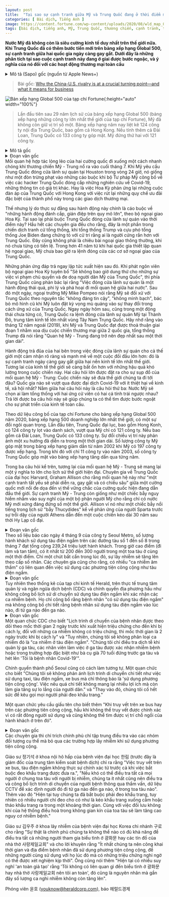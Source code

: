 ```yaml
---
layout: post
title:  "Tại sao sự cạnh tranh giữa Mỹ và Trung Quốc đang ở thời điểm mang tính bước ngoặt - Ý nghĩa của nó đối với các hoạt động thương mại"
categories: [ Bài dịch, Tiếng Anh ]
image: https://content.fortune.com/wp-content/uploads/2020/08/wld_map_01-01.png
tags: [bài dịch, tiếng anh, Mỹ, Trung Quốc, thương chiến, cạnh tranh, thương mại, global 500]
---
```

**Nước Mỹ đã không còn là siêu cường kinh tế duy nhất trên thế giới nữa. Khi Trung Quốc đã có thêm bước tiến mới trên bảng xếp hạng Global 500, sự cạnh tranh giữa hai quốc gia ngày càng gay gắt. Dưới đây là những phân tích tại sao cuộc cạnh tranh này đang ở giai được bước ngoặc, và ý nghĩa của nó đối với các hoạt động thương mại toàn cầu**

<details>
  <summary>Mô tả (Sapo) gốc (nguồn từ Apple News+)</summary>
  <p>The U.S. is no longer the world’s only economic superpower. And as China passes a new milestone on the Global 500, the competition between the nations is intensifying. Here’s why the rivalry is at a crucial turning point—and what it means for business.</p>
</details>

> Bài gốc: [Why the China-U.S. rivalry is at a crucial turning point—and what it means for business](https://fortune.com/longform/us-china-relations-global-500-companies-trade-xi-trump-business/)

![Bản xếp hạng Global 500 của tạp chí Fortune](https://content.fortune.com/wp-content/uploads/2020/08/wld_map_01-01.png){:height="auto" width="100%"}
> Lần đầu tiên sau 29 năm lịch sử của bảng xếp hạng Global 500 (bảng xếp hạng những công ty lớn nhất thế giới của tạp chí Fortune), Mỹ đã không còn giữ vị trí số một. Bảng xếp hạng năm nay liệt kê 124 công ty nội địa Trung Quốc, bao gồm cả Hong Kong. Nếu tính thêm cả Đài Loan, Trung Quốc có 133 công ty góp mặt. Mỹ đứng thứ hai với 121 công ty.
<details>
  <summary>Mô tả gốc</summary>
  <p>A NEW LOOK AT THE TOP</p>
  <p>For the first 29 years that Fortune compiled our Global 500 ranking of the world’s biggest companies, the U.S. never failed to finish No. 1. Well, the winning streak is finally over. This year’s list features 124 companies based in mainland China, including Hong Kong. Add in Taiwan, and there are 133 in Greater China. The U.S. falls to No. 2, with 121.</p>
</details>

<details>
  <summary>Đoạn văn gốc</summary>
  <p>ARELY DO RELATIONS between great powers degenerate as quickly as they did when the U.S. and China skirmished in late July. When the U.S. ordered China to close its consulate in Houston within 72 hours, it looked like punishment for alleged theft of COVID-19 research and other valuable information by Chinese hackers; the Justice Department had announced charges that same day. Or perhaps it was a further response to Beijing’s crackdown on Hong Kong, for which the U.S. had already revoked the city’s special status in trade relations.</p>
  <p>But the State Department said the real reason was what it asserted were years of “massive illegal spying and influence operations.” So why close the consulate at that moment? Virtually all analysts say the timing reflects the presidential election, as President Trump and former Vice President Joe Biden vie to appear the tougher man on China. Certainly this was not routine diplomacy theater. It was unprecedented. In the 41 years of formal relations between the two countries, the U.S. had never ordered the closure of a Chinese diplomatic facility.</p>
  <p>Both sides replaced boilerplate umbrage with vituperation. The U.S. “will not tolerate the PRC’s violations of our sovereignty and intimidation of our people,” declared a State Department spokeswoman. A Chinese foreign ministry spokesperson shot back that the shutdown was “an outrageous and unjustified move which will sabotage relations between the two countries.” A day later, Secretary of State Mike Pompeo said the U.S.-China relationship should be based on a principle of “distrust and verify” and dismissed “the old paradigm of blind engagement with China.” The day after that, China ordered the U.S. to close its consulate in Chengdu, a major business hub in southwest China, another unprecedented move.</p>
  <p>And to think that just last December, when the U.S. and China signed a phase 1 deal to start unwinding the trade war, President Trump said the U.S.-China relationship “might be the best it’s been in a long, long time.”</p>
  <p>The consulate confrontation marks a particularly clear and dramatic advance in a trend the whole world will feel: the intensifying competition between the world’s two largest economies. It adds heavily to a broader uncertainty, a combination of highly consequential unknowns that together will redirect our future. They’re distilled in two big questions, both of which arose in the late-July collapse of relations: Where will the U.S.-China rivalry take us? Which country will emerge from the COVID-19 pandemic with the least long-term economic and social damage? Both questions, moreover, are intertwined with a third: Which of two starkly different presidential candidates will America choose? Together, their answers will mark a turning point in the world’s progress.</p>
  <p>New data, presented in Fortune’s 2020 Global 500 ranking of the world’s biggest corporations, reveals a landmark change in the U.S.-China rivalry. For the first time, there are more Global 500 companies based in mainland China, including Hong Kong, than in the U.S.—124 vs. 121. If you include Taiwan, the total for Greater China is 133.</p>
  <p>The reversal of leadership reflects long-running trends. The number of U.S. companies in the ranking has been declining every year since 2002, when it was 197. The number of Chinese companies has been increasing every year since 2003, when mainland China placed 11 on the list.</p>
  <p>Of the three questions in the triple turning point, the future of the U.S.-China relationship arguably holds the greatest world-historical significance. Harvard China expert Graham Allison frames the relationship as “an inherent, deep, structural rivalry,” a rising power threatening a solidly dominant power. The U.S.-China rivalry is dangerous, Allison tells Fortune, in large part because it’s deeply emotional, particularly for those Americans who feel that the nation’s rightful and only place is to be “No. 1” in the world order. Allison has famously called it “Thucydides’s trap” after the ancient Greek historian’s recounting of how Sparta’s response to the threat of Athens’s rise led to a 30-year war.</p>
</details>
Mối quan hệ hợp tác lỏng lẻo của hai cường quốc đi xuống một cách nhanh chóng khi thương chiến Mỹ - Trung nổ ra vào cuối tháng 7. Khi Mỹ yêu cầu Trung Quốc đóng cửa lãnh sự quán tại Houston trong vòng 24 giờ, nó giống như một đòn trừng phạt vào những cáo buộc khi bộ Tư pháp Mỹ công bố về việc các hacker Trung Quốc đóng cắp những nghiên cứu về Covid-19, những thông tin có giá trị khác. Hay là việc Hoa Kỳ phản ứng lại những cuộc đàn áp của Trung Quốc với Hong Kong với việc rút lại những quy chế ưu đãi đặc biệt của thành phố này trong các giao dịch thương mại.

Thế nhưng lý do thực sự đằng sau hành động này chính là cáo buộc về "những hành động đánh cắp, gián điệp trên quy mô lớn", theo bộ ngoại giao Hoa Kỳ. Tại sao lại phải buộc Trung Quốc đóng cửa lãnh sự quán vào thời điểm này? Hầu hết các chuyên gia đều cho rằng, đây là một phần trong chiến dịch tranh cử tổng thống, khi tổng thống Trump và cựu phó tổng thống Joe Biden đang chứng tỏ với cử tri rằng ai là người cứng rắn hơn với Trung Quốc. Đây cũng không phải là chiêu bài ngoại giao thông thường, khi nó chưa từng có tiền lệ. Trong hơn 41 năm từ khi hai quốc gia thiết lập quan hệ ngoại giao, Mỹ chưa bao giờ ra lệnh đóng cửa các cơ sở ngoại giao của Trung Quốc.

Những phản ứng đáp trả ngay lập tức xuất hiện sau đó. Khi phát ngôn viên bộ ngoại giao Hoa Kỳ tuyên bố "Sẽ không bao giờ dung thứ cho những sự việc vi phạm chủ quyền và đe doạ người dân Mỹ của Trung Quốc", thì phía Trung Quốc cũng phản bác lại rằng "Việc đóng cửa lãnh sự quán là một hành động thái quá, phi lý và phá hoại đi mối quan hệ giữa hai nước". Sau đó một ngày, ngoại trưởng Mỹ Mike Pompeo nói rằng Mỹ sẽ đối xử với Trung Quốc theo nguyên tắc "không đáng tin cậy", "không minh bạch", bác bỏ mô hình cũ khi Mỹ luôn đặt kỳ vọng mù quáng vào sự thay đổi trong cách ứng xử của Trung Quốc. Ngay ngày hôm sau, cũng trong một động thái chưa từng có, Trung Quốc ra lệnh đóng cửa lãnh sự quán Mỹ tại Thành Đô, trung tâm kinh tế lớn nhất vùng Tây Nam Trung Quốc. Hãy nhớ rằng vào tháng 12 năm ngoái (2019), khi Mỹ và Trung Quốc đạt được thoả thuận giai đoạn 1 nhằm xoa dịu cuộc chiến thương mại giữa 2 quốc gia, tổng thống Trump đã nói rằng "Quan hệ Mỹ - Trung đang trở nên đẹp nhất sau một thời gian dài".

Hành động trả đũa của hai bên trong việc đóng cửa lãnh sự quán cho cả thế giới một cảm nhận rõ ràng và mạnh mẽ về một cuộc đối đầu lớn hơn: đó là sự cạnh tranh ngày càng gay gắt giữa hai nền kinh tế lớn nhất thế giới. Tương lai của kinh tế thế giới sẽ càng bất ổn hơn với những hậu quả khó lường trong cuộc chiến này. Hai câu hỏi lớn được đặt ra cho sự sụp đổ của mối quan hệ Mỹ - Trung: Cuộc chiến này sẽ đưa thế giới chúng ta đi tới đâu? Quốc gia nào sẽ vượt qua được đại dịch Covid-19 với ít thiệt hại về kinh tế, xã hội nhất? Nằm giữa hai câu hỏi này là câu hỏi thứ ba: Nước Mỹ sẽ chọn ai làm tổng thống với hai ứng cử viên có hai cá tính trái ngược nhau? Trả lời được ba câu hỏi này sẽ giúp chúng ta có thể tìm được bước ngoặt cho sự phát triển của kinh tế toàn cầu.

Theo dữ liệu công bố của tạp chí Fortune cho bảng xếp hạng Global 500 năm 2020, bảng xếp hạng 500 doanh nghiệp lớn nhất thế giới, có một sự đổi ngôi quan trọng. Lần đầu tiên, Trung Quốc đại lục, bao gồm Hong Konh, có 124 công ty lọt vào danh sách, vượt qua Mỹ chỉ có 121 công ty. Nếu bao gồm cả Đài Loan, Trung Quốc có 133 công ty. Sự đổi chiều vị trí này phản ánh một xu hướng đã diễn ra trong một thời gian dài. Số lượng công ty Mỹ góp mặt trong bảng xếp hạng giảm dần từ năm 2002 khi Mỹ có 197 công ty được xếp hạng. Trong khi đó với chỉ 11 công ty vào năm 2003, số công ty Trung Quốc góp mặt vào bảng xếp hạng tăng dần qua từng năm.

Trong ba câu hỏi kể trên, tương lai của mối quan hệ Mỹ - Trung sẽ mang lại một ý nghĩa to lớn cho lịch sử thế giới hiện đại. Chuyên gia về Trung Quốc của đại học Harvard, Graham Allison cho rằng mối quan hệ này như "một cạnh tranh tất yếu sẽ phải diễn ra, gay gắt và có chiều sâu" giữa một cường quốc mới nổi đe dọa đến vị thế vững chắc của cường quốc hiện đang dẫn đầu thế giới. Sự cạnh tranh Mỹ - Trung còn giống như một chiếc bẫy nguy hiểm nhắm vào suy nghĩ của một bộ phận người Mỹ cho rằng chỉ có nước Mỹ mới xứng đáng đứng số một thế giới. Allison ví nó như một chiếc bẫy nổi tiếng trong lịch sử "bẫy Thucydides" kể về phản ứng của người Sparta trước sự trỗi dậy của người Athens dẫn đến một cuộc chiến kéo dài 30 năm sau thời Hy Lạp cổ đại.

<details>
  <summary>Đoạn văn gốc</summary>
  <p>4일 서울교통공사에 따르면 지난 7월 한 달간 지하철 1~8호선을 이용한 승객 수는 무려 2억3924만명(누적 기준)에 달한다. 출퇴근 시간 한 칸엔 적게는 200명부터, 많게는 300명까지 동시 탑승한다. 조금만 방심하면 기하급수적으로 감염이 확산될 수 있는 구조다. 전문가들 사이에서는 이미 ‘깜깜이 감염’ 중 상당수가 지하철 등 대중교통과 연관돼 있을 것이라는 분석도 나온다.</p>
</details>
Theo số liệu báo cáo ngày 4 tháng 9 của công ty Seoul Metro, số lượng hành khách sử dụng tàu điện ngầm trên các đường tàu số 1 đến số 8 trong tháng 7 đạt tổng cộng 239,24 triệu lượt hành khách. Trong giờ cao điểm (đi làm và tan tầm), có ít nhất từ 200 đến 300 người trong một toa tàu ở cùng một thời điểm. Chỉ một chút bất cẩn trong lúc đó, sự lây nhiễm sẽ tăng lên theo cấp số nhân. Các chuyên gia cũng cho rằng, có nhiều "ca nhiễm âm thầm" có liên quan đến việc sử dụng các phương tiện công cộng như tàu điện ngầm.

<details>
  <summary>Đoạn văn gốc</summary>
  <p>그러나 헤럴드경제 취재를 종합하면 질본과 지자체는 확진자의 동선 가운데 지하철 이용이 있더라도 사실상 방치하고 있다. ‘지하철 이용’이라고만 표시할 뿐 몇시께 어느 역에서 어느 역까지 이용했는지 기본적인 동선 공개조차 없는 것이다.</p>
</details>
Tuy nhiên theo thống kê của tạp chí kinh tế Herald, trên thực tế trung tâm quản lý và ngăn ngừa dịch bệnh (CDC) và chính quyền địa phương hầu như không công bố lịch sử di chuyển sử dụng tàu điện ngầm khi xác nhận các ca nhiễm bệnh. Họ chỉ công bố rằng bệnh nhân "có sử dụng tàu điện ngầm" mà không công bố chi tiết rằng bệnh nhân sử dụng tàu điện ngầm vào lúc nào, đi từ ga nào đến ga nào.

<details>
  <summary>Đoạn văn gốc</summary>
  <p>질본 관계자는 “확진자의 동선 공개는 증상 발생 2일 전부터 격리일까지, 무증상자의 경우 확진 2일 전부터 격리일까지 동선을 공개하고 있다”면서도 “다만 ‘지하철 내 감염 사례’는 따로 분류하지 않고 있다”고 밝혔다. 역장이나 관련 직원이 확진됐거나 70대 할머니가 역사 내에서 “나 코로나 환자야”라고 외쳤다가 실제 확진 판정을 받은 사례 등에 대해서만 역학조사가 진행됐다.</p>
  <p>서울시 역시 마찬가지다. 서울시 관계자는 “대중교통 가운데 택시 외 지하철이나 버스는 동선 공개에 반영하지 않고 있다. 실익이 적고 불안감만 높일 수 있다는 우려 때문”이라며 “대신 마스크 착용 지도에 힘쓰고 있다”고 설명했다.</p>
  <p>특히 각 기관에서 익명을 요청한 관계자들은 “버스나 대중교통의 경우 워낙 불특정 다수가 이용하고 자리도 정해지지 않아 추적을 제대로 ‘못하는’ 측면도 있다”고 털어놨다.</p>
</details>
Một quan chức CDC cho biết "Lịch trình di chuyển của bệnh nhân được theo dõi theo mốc thời gian 2 ngày trước khi xuất hiện triệu chứng cho đến khi bị cách ly, đối với những ca nhiễm không có triệu chứng, thì mốc thời gian là 2 ngày trước khi bị cách ly" và "Tuy nhiên, chúng tôi sẽ không phân loại ca nhiễm đó là "ca nhiễm ở tàu điện ngầm". "Chúng tôi chỉ điều tra dịch tễ khi quản lý ga tàu, các nhân viên làm việc ở ga tàu được xác nhận nhiễm bệnh hoặc trong trường hợp đặc biệt như bà cụ già 70 tuổi đứng trước ga tàu và hét lên 'Tôi là bệnh nhân Covid-19'".

Chính quyền thành phố Seoul cũng có cách làm tương tự. Một quan chức cho biết "Chúng tôi sẽ không phản ánh lịch trình di chuyển chi tiết như việc sử dụng taxi, tàu điện ngầm, xe bus mà chỉ thông báo là 'sử dụng phương tiện công cộng'. Việc nêu quá chi tiết không mang lại nhiều lợi ích mà còn làm gia tăng sự lo lắng của người dân." và "Thay vào đó, chúng tôi cố hết sức để kêu gọi mọi người phải đeo khẩu trang."

Một quan chức yêu cầu giấu tên cho biết thêm "Khi truy vết trên xe bus hay trên các phương tiên công cộng, hầu khi không thể truy vết được chính xác vì có rất đông người sử dụng và cũng không thể tìm được vị trí chỗ ngồi của hành khách ở trên đó".

<details>
  <summary>Đoạn văn gốc</summary>
  <p>전문가들은 정부가 특정집단 조사에만 힘을 쏟고 대중교통 감염을 사실상 방치하고 있다고 비판했다.</p>
  <p>정기석 한림대성심병원 호흡기내과 교수(전 질병관리본부장)는 “지하철, 버스 등의 동선 공개는 대중교통 마스크 의무화 전부터 제대로 되지 않았다”며 “확진자 있는 칸에 있는 사람들을 모두 추적하기 어렵다면 최소한 확진자만이라도 진술과 CCTV 등을 통해 어느 역에서 어느 역까지, 몇째 칸에 탔는지 공개해야 한다”고 말했다. 이어 “(마스크 착용이 의무화된) 지금도 ‘턱스크’가 만연하고 순간적으로 마스크를 벗을 수도 있는 것 아닌가. 지하철 내 폐쇄 공간에서 에어컨까지 돌아가고 있어 위험성이 높다”고 지적했다.</p>
  <p>김우주 고려대 구로병원 감염내과 교수는 “정부가 광화문 집회, 사랑제일교회 등에 ‘올인’하다 보니 여력도 없는 것이 사실”이라며 “최소한 확진자가 대중교통을 이용한 시간과 장소는 공개해야 함께 있던 사람도 의심 증상이 나오면 검사를 받을 수 있다”고 조언했다. 이어 “그게 안 되니까 광화문·사랑제일교회에 연결고리가 없으면 괜찮다는, 이른바 ‘잘못된 안도감(false belief of safety)’이 늘고 있다. 최근 검사 건수가 증가하지 않는 것도 그런 이유가 있을 것”이라고 덧붙였다.</p>
</details>
Các chuyên gia thì chỉ trích chính phủ chỉ tập trung điều tra vào các nhóm đối tượng cụ thể mà bỏ qua các trường hợp lây nhiễm khi sử dụng phương tiện công cộng.

Giáo sư 정기석 ở khoa nội hô hấp của bệnh viện đại học 한림 (trước đây là giám đốc của trung tâm kiểm soát bệnh dịch) chỉ ra rằng "Việc truy vết trên xe bus, tàu điện ngầm không thực sự chính xác từ trước cả khi việc bắt buộc đeo khẩu trang được đưa ra.", "Nếu khó có thể điều tra tất cả mọi người ở chung toa tàu với người bị nhiễm, chúng ta ít nhất cũng nên điều tra và công bố lịch trình di chuyển của người bệnh thông qua thẩm vấn, dữ liệu CCTV để xác định người đó đi từ ga nào đến ga nào, ở trong toa tàu nào". Thêm vào đó "Hiện tại tuy chúng ta đã bắt buộc phải đeo khẩu trang, tuy nhiên có nhiều người chỉ đeo cho có như là kéo khẩu trang xuống cằm hoặc tháo khẩu trang ra trong một khoảng thời gian. Cùng với việc đối lưu không khí của hệ thống điều hoà trong không gian kín của toa tàu sẽ làm tăng cao nguy cơ nhiễm bệnh."

Giáo sư 김우주 ở khoa lây nhiễm của bệnh viện đại học Korea chi nhánh 구로 cho rằng "Sự thật là chính phủ chúng ta không thể nào có đủ khả năng để điều tra tất cả những người tham gia biểu tình ở 광화문 hay các tín đồ của nhà thờ 사랑제일교회" và cho lời khuyên rằng "Ít nhất chúng ta nên công khai thời gian và địa điểm bệnh nhân đã sử dụng phương tiện công cộng, để những người cùng sử dụng với họ lúc đó mà có những triệu chứng nghi ngờ có thể được xét nghiệm kịp thời". Ông cũng nói thêm "Hiện tại có nhiều suy nghĩ 'an toàn giả tạo' rằng 'Tôi không có liên quan gì đến biểu tình ở 광화문 hay nhà thờ 사랑제일교회 nên tôi an toàn', đó cũng là nguyên nhân mà gần đây số lượng ca nghi nhiễm không còn tăng lên".

Phóng viên 윤호 (youknow@heraldcorp.com), báo 헤럴드경제